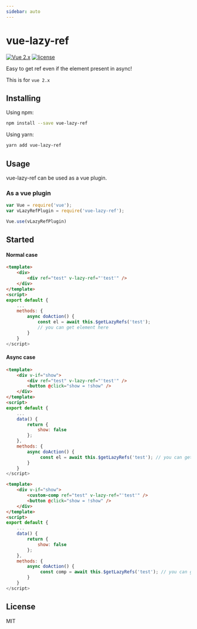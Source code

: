 ```yaml
---
sidebar: auto
---
```

# vue-lazy-ref

[![Vue 2.x](https://img.shields.io/badge/Vue-2.x-brightgreen.svg)](https://vuejs.org/v2/guide/)
[![license](https://img.shields.io/github/license/mashape/apistatus.svg)](https://github.com/gcaaa31928/vue-lazy-ref/blob/master/LICENSE)

Easy to get ref even if the element present in async!

This is for `vue 2.x`

## Installing

Using npm:
```bash
npm install --save vue-lazy-ref
```

Using yarn:
```bash
yarn add vue-lazy-ref
```

## Usage

vue-lazy-ref can be used as a vue plugin.

### As a vue plugin
```js
var Vue = require('vue');
var vLazyRefPlugin = require('vue-lazy-ref');

Vue.use(vLazyRefPlugin)
```

## Started 

#### Normal case
```html
<template>
	<div>
		<div ref="test" v-lazy-ref="'test'" />
	</div>
</template>
<script>
export default {
	...
	methods: {
		async doAction() {
			const el = await this.$getLazyRefs('test');
			// you can get element here
		}
	}
</script>
```

#### Async case
```html
<template>
	<div v-if="show">
		<div ref="test" v-lazy-ref="'test'" />
		<button @click="show = !show" />
	</div>
</template>
<script>
export default {
	...
	data() {
		return {
			show: false
		};
	},
	methods: {
		async doAction() {
			 const el = await this.$getLazyRefs('test'); // you can get element here when element is present
		}
	}
</script>
```

```html
<template>
	<div v-if="show">
		<custom-comp ref="test" v-lazy-ref="'test'" />
		<button @click="show = !show" />
	</div>
</template>
<script>
export default {
	...
	data() {
		return {
			show: false
		};
	},
	methods: {
		async doAction() {
			 const comp = await this.$getLazyRefs('test'); // you can get component here when component is present
		}
	}
</script>
```

## License

MIT
